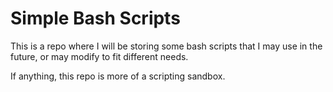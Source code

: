 # Simple Bash Scripts
This is a repo where I will be storing some bash scripts that I may use in the future, or may modify to fit different needs.

If anything, this repo is more of a scripting sandbox.
